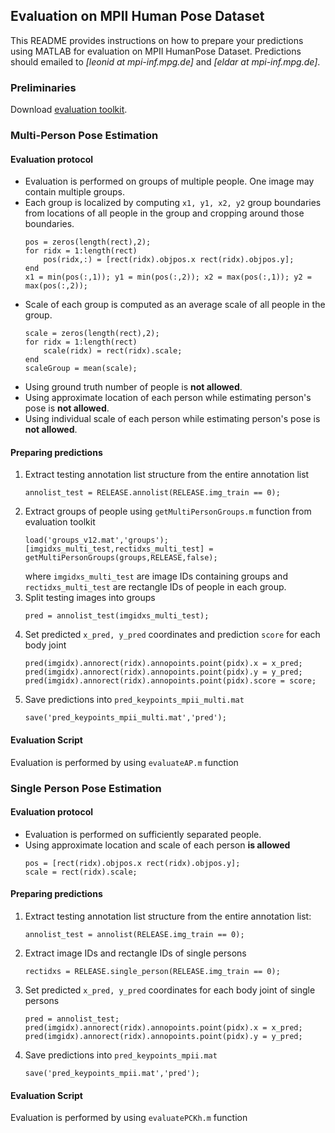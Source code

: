 ## Evaluation on MPII Human Pose Dataset

This README provides instructions on how to prepare your predictions using MATLAB for evaluation on MPII HumanPose Dataset. Predictions should emailed to *[leonid at mpi-inf.mpg.de]* and *[eldar at mpi-inf.mpg.de]*.

### Preliminaries
Download [evaluation toolkit](http://human-pose.mpi-inf.mpg.de/results/mpii_human_pose/evalMPII.zip).

### Multi-Person Pose Estimation

#### Evaluation protocol
- Evaluation is performed on groups of multiple people. One image may contain multiple groups.
- Each group is localized by computing `x1, y1, x2, y2` group boundaries from locations of all people in the group and cropping around those boundaries.
    ```
    pos = zeros(length(rect),2);
    for ridx = 1:length(rect)
        pos(ridx,:) = [rect(ridx).objpos.x rect(ridx).objpos.y];
    end
    x1 = min(pos(:,1)); y1 = min(pos(:,2)); x2 = max(pos(:,1)); y2 = max(pos(:,2));
    ```
- Scale of each group is computed as an average scale of all people in the group.
    ```
    scale = zeros(length(rect),2);
    for ridx = 1:length(rect)
        scale(ridx) = rect(ridx).scale; 	
    end
    scaleGroup = mean(scale);
    ```
- Using ground truth number of people is **not allowed**.
- Using approximate location of each person while estimating person's pose is **not allowed**.
- Using individual scale of each person while estimating person's pose is **not allowed**.

#### Preparing predictions
1. Extract testing annotation list structure from the entire annotation list
    ```
    annolist_test = RELEASE.annolist(RELEASE.img_train == 0);
    ```
2. Extract groups of people using `getMultiPersonGroups.m` function from evaluation toolkit
    ```
    load('groups_v12.mat','groups');
    [imgidxs_multi_test,rectidxs_multi_test] = getMultiPersonGroups(groups,RELEASE,false);
    ```
    where `imgidxs_multi_test` are image IDs containing groups and `rectidxs_multi_test` are rectangle IDs of people in each group.
3. Split testing images into groups
    ```
    pred = annolist_test(imgidxs_multi_test);
    ```
4. Set predicted `x_pred, y_pred` coordinates and prediction `score` for each body joint
    ```
    pred(imgidx).annorect(ridx).annopoints.point(pidx).x = x_pred;
    pred(imgidx).annorect(ridx).annopoints.point(pidx).y = y_pred;
    pred(imgidx).annorect(ridx).annopoints.point(pidx).score = score;
    ```
5. Save predictions into `pred_keypoints_mpii_multi.mat`
    ```
    save('pred_keypoints_mpii_multi.mat','pred');
    ```

#### Evaluation Script
Evaluation is performed by using `evaluateAP.m` function

### Single Person Pose Estimation

#### Evaluation protocol
- Evaluation is performed on sufficiently separated people.
- Using approximate location and scale of each person **is allowed**
    ```
    pos = [rect(ridx).objpos.x rect(ridx).objpos.y];
    scale = rect(ridx).scale;
    ```

#### Preparing predictions
1. Extract testing annotation list structure from the entire annotation list:
    ```
    annolist_test = annolist(RELEASE.img_train == 0);
    ```
2. Extract image IDs and rectangle IDs of single persons
    ```
    rectidxs = RELEASE.single_person(RELEASE.img_train == 0);
    ```
3. Set predicted `x_pred, y_pred` coordinates for each body joint of single persons
    ```
    pred = annolist_test;
    pred(imgidx).annorect(ridx).annopoints.point(pidx).x = x_pred;
    pred(imgidx).annorect(ridx).annopoints.point(pidx).y = y_pred;
    ```
4. Save predictions into `pred_keypoints_mpii.mat`
    ```
    save('pred_keypoints_mpii.mat','pred');
    ``` 

#### Evaluation Script
Evaluation is performed by using `evaluatePCKh.m` function